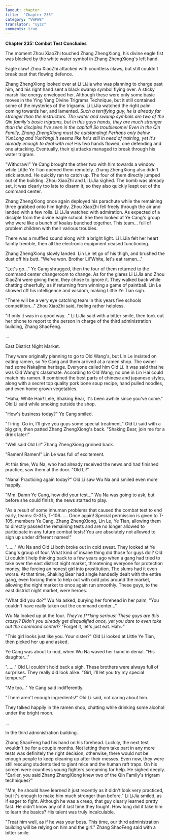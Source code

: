 ```yaml
---
layout: chapter
title:  "Chapter 235"
category: "VWPWE"
translator: "syzc"
comments: true
---
```


**Chapter 235: Combat Test Concludes**

The moment Zhou XiaoZhi touched Zhang ZhengXiong, his divine eagle fist was blocked by the white water symbol in Zhang ZhengXiong's left hand.

Eagle claw! Zhou XiaoZhi attacked with countless claws, but still couldn't break past that flowing defence.

Zhang ZhengXiong looked over at Li LiJia who was planning to charge past him, and his right hand sent a black swamp symbol flying over. A sticky marsh like energy enveloped her. Although these were only some basic moves in the Ying Yang Divine Trigrams Technique, but it still contained some of the mysteries of the trigrams. Li LiJia watched the right palm coming towards her, and lamented. *Such a terrifying guy, he is already far stronger than the instructors. The water and swamp symbols are two of the Qin family's basic trigrams, but in this guys hands, they are much stronger than the disciples I've seen in the capital! So troublesome! Even in the Qin Family, Zhang ZhengXiong must be outstanding! Perhaps only below YunLong and YunYang! It seems like he's still in need of training, yet it's already enough to deal with me!* His two hands flowed, one defending and one attacking. Eventually, their qi attacks managed to break through his water trigram.

"Withdraw!" Ye Cang brought the other two with him towards a window while Little Ye Tian opened them remotely. Zhang ZhengXiong also didn't stick around. He quickly ran to catch up. The four of them directly jumped out of the building. Zhou XiaoZhi and Li LiJia sighed. The bomb was already set, it was clearly too late to disarm it, so they also quickly leapt out of the command center. 

Zhang ZhengXiong once again deployed his parachute while the remaining three grabbed onto him tightly. Zhou XiaoZhi fell freely through the air and landed with a few rolls. Li LiJia watched with admiration. As expected of a disciple from the divine eagle school. She then looked at Ye Cang's group who were like a bunch of koalas bunched together. This team... full of problem children with their various troubles.

There was a muffled sound along with a bright light. Li LiJia felt her heart faintly tremble, then all the electronic equipment ceased functioning.

Zhang ZhengXiong slowly landed. Lin Le let go of his thigh, and brushed the dust off his butt. "We've won. Brother Lil'White, let's eat ramen..."

"Let's go..." Ye Cang shrugged, then the four of them returned to the command center changeroom to change. As for the glares Li LiJia and Zhou XiaoZhi were giving them, they chose to ignore it. They walked back while chatting cheerfully, as if returning from winning a game of paintball. Lin Le showed off his intelligence and wisdom, making Little Ye Tian sigh.

"There will be a very eye catching team in this years five schools competition..." Zhou XiaoZhi said, feeling rather helpless.

"If only it was in a good way..." Li LiJia said with a bitter smile, then took out her phone to report to the person in charge of the third administration building, Zhang ShaoFeng.

...

East District Night Market.

They were originally planning to go to Old Wang's, but Lin Le insisted on eating ramen, so Ye Cang and them arrived at a ramen shop. The owner had some Nakajima heritage. Everyone called him Old Li. It was said that he was Old Wang's classmate. According to Old Wang, no one in Lin Hai could match his ramen. It combined the best parts of chinese and japanese styles, along with a secret top quality pork bone soup recipe, hand pulled noodles, and even home grown vegetables.

"Haha, White Hair! Lele, Shaking Bear, it's been awhile since you've come." Old Li said while smoking outside the shop.

"How's business today?" Ye Cang smiled. 

"Tiring. Go in, I'll give you guys some special treatment." Old Li said with a big grin, then patted Zhang ZhengXiong's back. "Shaking Bear, join me for a drink later!"

"Well said Old Li!" Zhang ZhengXiong grinned back.

"Ramen! Ramen!" Lin Le was full of excitement.

At this time, Wu Na, who had already received the news and had finished practice, saw them at the door. "Old Li!"

"Nana! Practicing again today?" Old Li saw Wu Na and smiled even more happily.

"Mm. Damn Ye Cang, how did your test..." Wu Na was going to ask, but before she could finish, the news started to play.

"As a result of some inhuman problems that caused the combat test to end early, teams: G-315, T-106...... Once again! Special permission is given to T-105, members Ye Cang, Zhang ZhengXiong, Lin Le, Ye Tian, allowing them to directly passed the remaining tests and are no longer allowed to participate in any future combat tests! You are absolutely not allowed to sign up under different names!"

"......" Wu Na and Old Li both broke out in cold sweat. They looked at Ye Cang's group of four. What kind of insane thing did those for guys do!? Old Li couldn't help thinking back to a few years ago when a gang had tried to take over the east district night market, threatening everyone for protection money, like forcing an honest girl into prostitution. The slums had it even worse. At that time, Shaking Bear had single handedly dealt with the entire gang, even forcing them to help out with odd jobs around the market, allowing the night market to once again run smoothly. These guys, to the east district night market, were heroes.

"What did you do?" Wu Na asked, burying her forehead in her palm, "You couldn't have really taken out the command center..."

Wu Na looked up at the four. *They're f\*\*king serious! These guys are this crazy!? Didn't you already get disqualified once, yet you dare to even take out the command center!?* "Forget it, let's just eat. Hah~"

"This girl looks just like you. Your sister?" Old Li looked at Little Ye Tian, then picked her up and asked.

Ye Cang was about to nod, when Wu Na waved her hand in denial. "His daughter..."

"......" Old Li couldn't hold back a sigh. These brothers were always full of surprises. They really did look alike. "Girl, I'll let you try my special tempura!"

"Me too..." Ye Cang said indifferently.

"There aren't enough ingredients!" Old Li said, not caring about him.

They talked happily in the ramen shop, chatting while drinking some alcohol under the bright moon.

...

In the third administration building.

Zhang ShaoFeng had his hand on his forehead. Luckily, the next test wouldn't be for a couple months. Not letting them take part in any more tests was definitely the right decision, otherwise, there would not be enough people to keep cleaning up after their messes. Even now, they were still rescuing students tied to giant mice and the human raft traps. On his screen were countless young fighters screaming for help. He sighed deeply. "Earlier, you said Zhang ZhengXiong knew two of the Qin Family's trigram techniques?"

"Mm, he should have learned it just recently as it didn't look very practiced, but it's enough to make him much stronger than before." Li LiJia smiled, as if eager to fight. Although he was a creep, that guy clearly learned pretty fast. He didn't know any of it last time they fought. How long did it take him to learn the basics? His talent was truly incalculable.

"Treat him well, as if he was your boss. This time, our third administration building will be relying on him and the girl." Zhang ShaoFeng said with a bitter smile.
